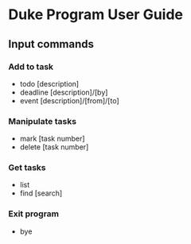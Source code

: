 # Duke Program User Guide

## Input commands 
### Add to task
- todo [description]
- deadline [description]/[by]
- event [description]/[from]/[to]

### Manipulate tasks
- mark [task number]
- delete [task number]

### Get tasks
- list
- find [search]

### Exit program
- bye
